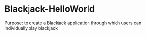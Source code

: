 # Blackjack-HelloWorld
Purpose: to create a Blackjack application through which users can individually play blackjack 
